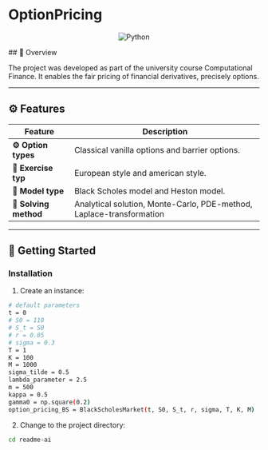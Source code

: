 # OptionPricing

<p align="center">
<img src="https://img.shields.io/badge/Python-3776AB.svg?style&logo=Python&logoColor=white" alt="Python" />
</p>
## 📍 Overview

The project was developed as part of the university course Computational Finance. It enables the fair pricing of financial derivatives, precisely options. 

---

## ⚙️ Features

| Feature                | Description                                                                                                                                                    |
| ---------------------- | -------------------------------------------------------------------------------------------------------------------------------------------------------------- |
| **⚙️ Option types**    | Classical vanilla options and barrier options. |
| **📖 Exercise typ**   | European style and american style.                                       |
| **🔗 Model type**    | Black Scholes model and Heston model.                                                            |
| **🧩 Solving method**      | Analytical solution, Monte-Carlo, PDE-method, Laplace-transformation                     |


---

## 🚀 Getting Started


###  Installation

1. Create an instance:
```sh
# default parameters
t = 0
# S0 = 110
# S_t = S0
# r = 0.05
# sigma = 0.3
T = 1
K = 100
M = 1000
sigma_tilde = 0.5
lambda_parameter = 2.5
m = 500
kappa = 0.5
gamma0 = np.square(0.2)
option_pricing_BS = BlackScholesMarket(t, S0, S_t, r, sigma, T, K, M)

```

2. Change to the project directory:
```sh
cd readme-ai
```
